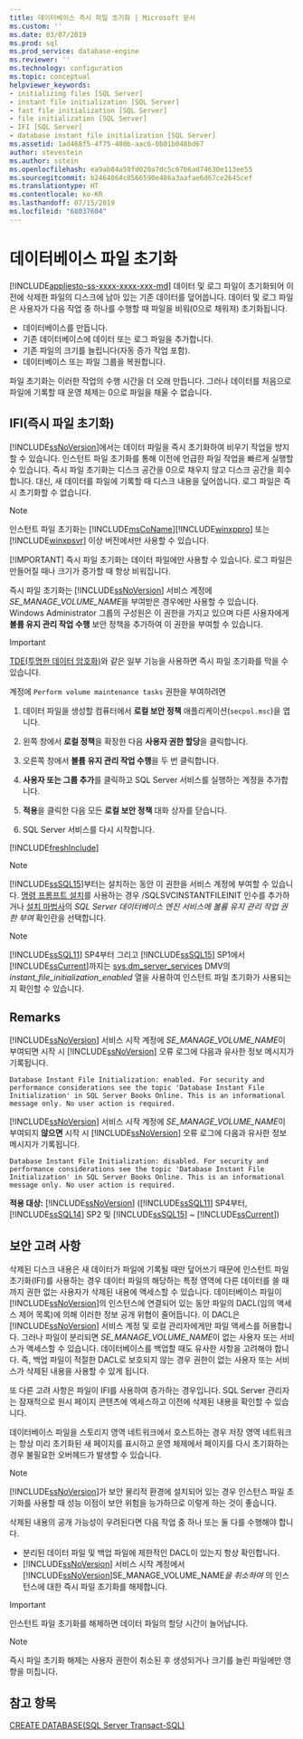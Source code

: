 ```yaml
---
title: 데이터베이스 즉시 파일 초기화 | Microsoft 문서
ms.custom: ''
ms.date: 03/07/2019
ms.prod: sql
ms.prod_service: database-engine
ms.reviewer: ''
ms.technology: configuration
ms.topic: conceptual
helpviewer_keywords:
- initializing files [SQL Server]
- instant file initialization [SQL Server]
- fast file initialization [SQL Server]
- file initialization [SQL Server]
- IFI [SQL Server]
- database instant file initialization [SQL Server]
ms.assetid: 1ad468f5-4f75-480b-aac6-0b01b048bd67
author: stevestein
ms.author: sstein
ms.openlocfilehash: ea9ab84a59fd020a7dc5c67b6ad74630e113ee55
ms.sourcegitcommit: b2464064c0566590e486a3aafae6d67ce2645cef
ms.translationtype: HT
ms.contentlocale: ko-KR
ms.lasthandoff: 07/15/2019
ms.locfileid: "68037604"
---
```

# <a name="database-file-initialization"></a>데이터베이스 파일 초기화
[!INCLUDE[appliesto-ss-xxxx-xxxx-xxx-md](../../includes/appliesto-ss-xxxx-xxxx-xxx-md.md)]
데이터 및 로그 파일이 초기화되어 이전에 삭제한 파일의 디스크에 남아 있는 기존 데이터를 덮어씁니다. 데이터 및 로그 파일은 사용자가 다음 작업 중 하나를 수행할 때 파일을 비워(0으로 채워져) 초기화됩니다.  
  
- 데이터베이스를 만듭니다.  
- 기존 데이터베이스에 데이터 또는 로그 파일을 추가합니다.  
- 기존 파일의 크기를 늘립니다(자동 증가 작업 포함).  
- 데이터베이스 또는 파일 그룹을 복원합니다.  
  
파일 초기화는 이러한 작업의 수행 시간을 더 오래 만듭니다. 그러나 데이터를 처음으로 파일에 기록할 때 운영 체제는 0으로 파일을 채울 수 없습니다.  
  
## <a name="instant-file-initialization-ifi"></a>IFI(즉시 파일 초기화)  
[!INCLUDE[ssNoVersion](../../includes/ssnoversion-md.md)]에서는 데이터 파일을 즉시 초기화하여 비우기 작업을 방지할 수 있습니다. 인스턴트 파일 초기화를 통해 이전에 언급한 파일 작업을 빠르게 실행할 수 있습니다. 즉시 파일 초기화는 디스크 공간을 0으로 채우지 않고 디스크 공간을 회수합니다. 대신, 새 데이터를 파일에 기록할 때 디스크 내용을 덮어씁니다. 로그 파일은 즉시 초기화할 수 없습니다.  
  
> [!NOTE]
> 인스턴트 파일 초기화는 [!INCLUDE[msCoName](../../includes/msconame-md.md)][!INCLUDE[winxppro](../../includes/winxppro-md.md)] 또는 [!INCLUDE[winxpsvr](../../includes/winxpsvr-md.md)] 이상 버전에서만 사용할 수 있습니다.  
> 
> [!IMPORTANT]
> 즉시 파일 초기화는 데이터 파일에만 사용할 수 있습니다. 로그 파일은 만들어질 때나 크기가 증가할 때 항상 비워집니다.
  
즉시 파일 초기화는 [!INCLUDE[ssNoVersion](../../includes/ssnoversion-md.md)] 서비스 계정에 *SE_MANAGE_VOLUME_NAME*을 부여받은 경우에만 사용할 수 있습니다. Windows Administrator 그룹의 구성원은 이 권한을 가지고 있으며 다른 사용자에게 **볼륨 유지 관리 작업 수행** 보안 정책을 추가하여 이 권한을 부여할 수 있습니다.  
  
> [!IMPORTANT]
> [TDE(투명한 데이터 암호화)](../../relational-databases/security/encryption/transparent-data-encryption.md)와 같은 일부 기능을 사용하면 즉시 파일 초기화를 막을 수 있습니다.  
  
계정에 `Perform volume maintenance tasks` 권한을 부여하려면  
  
1.  데이터 파일을 생성할 컴퓨터에서 **로컬 보안 정책** 애플리케이션(`secpol.msc`)을 엽니다.  
  
2.  왼쪽 창에서 **로컬 정책**을 확장한 다음 **사용자 권한 할당**을 클릭합니다.  
  
3.  오른쪽 창에서 **볼륨 유지 관리 작업 수행**을 두 번 클릭합니다.  
  
4.  **사용자 또는 그룹 추가**를 클릭하고 SQL Server 서비스를 실행하는 계정을 추가합니다.  
  
5.  **적용**을 클릭한 다음 모든 **로컬 보안 정책** 대화 상자를 닫습니다.  

1. SQL Server 서비스를 다시 시작합니다.

[!INCLUDE[freshInclude](../../includes/paragraph-content/fresh-note-steps-feedback.md)]

> [!NOTE]
> [!INCLUDE[ssSQL15](../../includes/sssql15-md.md)]부터는 설치하는 동안 이 권한을 서비스 계정에 부여할 수 있습니다. [명령 프롬프트 설치](../../database-engine/install-windows/install-sql-server-from-the-command-prompt.md)를 사용하는 경우 /SQLSVCINSTANTFILEINIT 인수를 추가하거나 [설치 마법사](../../database-engine/install-windows/install-sql-server-from-the-installation-wizard-setup.md)의 *SQL Server 데이터베이스 엔진 서비스에 볼륨 유지 관리 작업 권한 부여* 확인란을 선택합니다.

> [!NOTE]
> [!INCLUDE[ssSQL11](../../includes/sssql11-md.md)] SP4부터 그리고 [!INCLUDE[ssSQL15](../../includes/sssql15-md.md)] SP1에서 [!INCLUDE[ssCurrent](../../includes/sscurrent-md.md)]까지는 [sys.dm_server_services](../../relational-databases/system-dynamic-management-views/sys-dm-server-services-transact-sql.md) DMV의 *instant_file_initialization_enabled* 열을 사용하여 인스턴트 파일 초기화가 사용되는지 확인할 수 있습니다.

## <a name="remarks"></a>Remarks
[!INCLUDE[ssNoVersion](../../includes/ssnoversion-md.md)] 서비스 시작 계정에 *SE_MANAGE_VOLUME_NAME*이 부여되면 시작 시 [!INCLUDE[ssNoVersion](../../includes/ssnoversion-md.md)] 오류 로그에 다음과 유사한 정보 메시지가 기록됩니다. 

`Database Instant File Initialization: enabled. For security and performance considerations see the topic 'Database Instant File Initialization' in SQL Server Books Online. This is an informational message only. No user action is required.`

[!INCLUDE[ssNoVersion](../../includes/ssnoversion-md.md)] 서비스 시작 계정에 *SE_MANAGE_VOLUME_NAME*이 부여되지 **않으면** 시작 시 [!INCLUDE[ssNoVersion](../../includes/ssnoversion-md.md)] 오류 로그에 다음과 유사한 정보 메시지가 기록됩니다. 

`Database Instant File Initialization: disabled. For security and performance considerations see the topic 'Database Instant File Initialization' in SQL Server Books Online. This is an informational message only. No user action is required.`

**적용 대상:** [!INCLUDE[ssNoVersion](../../includes/ssnoversion-md.md)] ([!INCLUDE[ssSQL11](../../includes/sssql11-md.md)] SP4부터, [!INCLUDE[ssSQL14](../../includes/sssql14-md.md)] SP2 및 [!INCLUDE[ssSQL15](../../includes/sssql15-md.md)] ~ [!INCLUDE[ssCurrent](../../includes/sscurrent-md.md)])

## <a name="security-considerations"></a>보안 고려 사항  
삭제된 디스크 내용은 새 데이터가 파일에 기록될 때만 덮어쓰기 때문에 인스턴트 파일 초기화(IFI)를 사용하는 경우 데이터 파일의 해당하는 특정 영역에 다른 데이터를 쓸 때까지 권한 없는 사용자가 삭제된 내용에 액세스할 수 있습니다. 데이터베이스 파일이 [!INCLUDE[ssNoVersion](../../includes/ssnoversion-md.md)]의 인스턴스에 연결되어 있는 동안 파일의 DACL(임의 액세스 제어 목록)에 의해 이러한 정보 공개 위협이 줄어듭니다. 이 DACL은 [!INCLUDE[ssNoVersion](../../includes/ssnoversion-md.md)] 서비스 계정 및 로컬 관리자에게만 파일 액세스를 허용합니다. 그러나 파일이 분리되면 *SE_MANAGE_VOLUME_NAME*이 없는 사용자 또는 서비스가 액세스할 수 있습니다. 데이터베이스를 백업할 때도 유사한 사항을 고려해야 합니다. 즉, 백업 파일이 적절한 DACL로 보호되지 않는 경우 권한이 없는 사용자 또는 서비스가 삭제된 내용을 사용할 수 있게 됩니다.  

또 다른 고려 사항은 파일이 IFI를 사용하여 증가하는 경우입니다. SQL Server 관리자는 잠재적으로 원시 페이지 콘텐츠에 엑세스하고 이전에 삭제된 내용을 확인할 수 있습니다.

데이터베이스 파일을 스토리지 영역 네트워크에서 호스트하는 경우 저장 영역 네트워크는 항상 미리 초기화된 새 페이지를 표시하고 운영 체제에서 페이지를 다시 초기화하는 경우 불필요한 오버헤드가 발생할 수 있습니다.
 
> [!NOTE]
> [!INCLUDE[ssNoVersion](../../includes/ssnoversion-md.md)]가 보안 물리적 환경에 설치되어 있는 경우 인스턴스 파일 초기화를 사용할 때 성능 이점이 보안 위험을 능가하므로 이렇게 하는 것이 좋습니다.
  
삭제된 내용의 공개 가능성이 우려된다면 다음 작업 중 하나 또는 둘 다를 수행해야 합니다.  
  
- 분리된 데이터 파일 및 백업 파일에 제한적인 DACL이 있는지 항상 확인합니다.  
- [!INCLUDE[ssNoVersion](../../includes/ssnoversion-md.md)] 서비스 시작 계정에서 [!INCLUDE[ssNoVersion](../../includes/ssnoversion-md.md)]SE_MANAGE_VOLUME_NAME*을 취소하여* 의 인스턴스에 대한 즉시 파일 초기화를 해제합니다. 

> [!IMPORTANT]
> 인스턴트 파일 초기화를 해제하면 데이터 파일의 할당 시간이 늘어납니다.  
  
> [!NOTE]  
> 즉시 파일 초기화 해제는 사용자 권한이 취소된 후 생성되거나 크기를 늘린 파일에만 영향을 미칩니다.  
  
## <a name="see-also"></a>참고 항목  
 [CREATE DATABASE&#40;SQL Server Transact-SQL&#41;](../../t-sql/statements/create-database-sql-server-transact-sql.md)  
  
  
